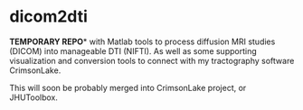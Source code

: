 dicom2dti
=========

**TEMPORARY REPO*** with Matlab tools to process diffusion MRI studies (DICOM) into manageable DTI (NIFTI). 
As well as some supporting visualization and conversion tools to connect with my tractography software CrimsonLake.

This will soon be probably merged into CrimsonLake project, or JHUToolbox.
